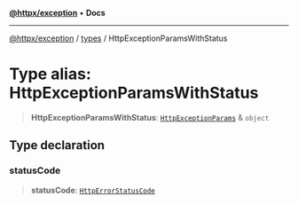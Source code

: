 [**@httpx/exception**](../../README.md) • **Docs**

---

[@httpx/exception](../../README.md) / [types](../README.md) / HttpExceptionParamsWithStatus

# Type alias: HttpExceptionParamsWithStatus

> **HttpExceptionParamsWithStatus**: [`HttpExceptionParams`](HttpExceptionParams.md) & `object`

## Type declaration

### statusCode

> **statusCode**: [`HttpErrorStatusCode`](HttpErrorStatusCode.md)
